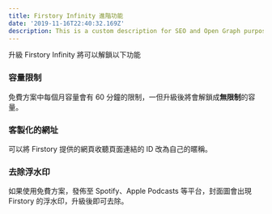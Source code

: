```yaml
---
title: Firstory Infinity 進階功能
date: '2019-11-16T22:40:32.169Z'
description: This is a custom description for SEO and Open Graph purposes, rather than the default generated excerpt. Simply add a description field to the frontmatter.
---
```


升級 Firstory Infinity 將可以解鎖以下功能

### 容量限制

免費方案中每個月容量會有 60 分鐘的限制，一但升級後將會解鎖成**無限制**的容量。

### 客製化的網址

可以將 Firstory 提供的網頁收聽頁面連結的 ID 改為自己的暱稱。

### 去除浮水印

如果使用免費方案，發佈至 Spotify、Apple Podcasts 等平台，封面圖會出現 Firstory 的浮水印，升級後即可去除。
